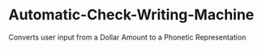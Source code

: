 # Automatic-Check-Writing-Machine
Converts user input from a Dollar Amount to a Phonetic Representation 
